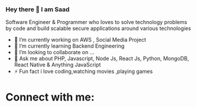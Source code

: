 ### Hey there 👋 I am Saad

Software Engineer & Programmer who loves to solve technology problems by code and build scalable secure applications around various technologies


- 🔭 I’m currently working on AWS , Social Media Project
- 🌱 I’m currently learning Backend Engineering
- 👯 I’m looking to collaborate on ...
- 💬 Ask me about PHP, Javascript, Node Js, React Js, Python, MongoDB, React Native & Anything JavaScript
- ⚡ Fun fact i love coding,watching movies ,playing games
<!--
**saad0010/saad0010** is a ✨ _special_ ✨ repository because its `README.md` (this file) appears on your GitHub profile.

Here are some ideas to get you started:

- 🔭 I’m currently working on AWS , Social Media Project
- 🌱 I’m currently learning Backend Engineering
- 👯 I’m looking to collaborate on ...
- 💬 Ask me about PHP, Javascript, Node Js, React Js, Python, MongoDB, React Native & Anything JavaScript
- ⚡ Fun fact i love coding,watching movies ,playing games

-->

# Connect with me:

<!--
- https://codepen.io/saad0010
- https://twitter.com/saadappdev
- https://www.instagram.com/
-->
